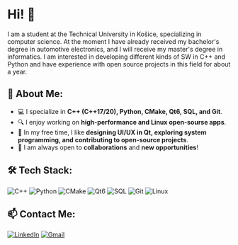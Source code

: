 # Hi! 👋

I am a student at the Technical University in Košice, specializing in computer science. At the moment I have already received my bachelor's degree in automotive electronics, and I will receive my master's degree in informatics. I am interested in developing different kinds of SW in C++ and Python and have experience with open source projects in this field for about a year. 

## 📌 About Me:
- 💻 I specialize in **C++ (C++17/20), Python, CMake, Qt6, SQL, and Git**.
- 🔍 I enjoy working on **high-performance and Linux open-sourse apps**.
- 🎨 In my free time, I like **designing UI/UX in Qt, exploring system programming, and contributing to open-source projects**.
- 🚀 I am always open to **collaborations** and **new opportunities**!

## 🛠 Tech Stack:
![C++](https://img.shields.io/badge/C%2B%2B-00599C?style=for-the-badge&logo=c%2B%2B&logoColor=white)
![Python](https://img.shields.io/badge/Python-3776AB?style=for-the-badge&logo=python&logoColor=white)
![CMake](https://img.shields.io/badge/CMake-064F8C?style=for-the-badge&logo=cmake&logoColor=white)
![Qt6](https://img.shields.io/badge/Qt-41CD52?style=for-the-badge&logo=qt&logoColor=white)
![SQL](https://img.shields.io/badge/SQL-CC2927?style=for-the-badge&logo=database&logoColor=white)
![Git](https://img.shields.io/badge/Git-F05032?style=for-the-badge&logo=git&logoColor=white)
![Linux](https://img.shields.io/badge/Linux-FCC624?style=for-the-badge&logo=linux&logoColor=black)

## 📫 Contact Me:
[![LinkedIn](https://img.shields.io/badge/LinkedIn-0077B5?style=for-the-badge&logo=linkedin&logoColor=white)](https://www.linkedin.com/in/oleksandr-mykhailyshyn-240a28194/)
[![Gmail](https://img.shields.io/badge/Email-D14836?style=for-the-badge&logo=gmail&logoColor=white)](saneck2150@gmail.com)
